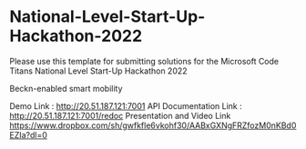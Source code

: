 # National-Level-Start-Up-Hackathon-2022
Please use this template for submitting solutions for the Microsoft Code Titans National Level Start-Up Hackathon 2022

Beckn-enabled smart mobility

Demo Link : http://20.51.187.121:7001 
API Documentation Link : http://20.51.187.121:7001/redoc 
Presentation and Video Link https://www.dropbox.com/sh/gwfkfle6vkohf30/AABxGXNgFRZfozM0nKBd0EZIa?dl=0
